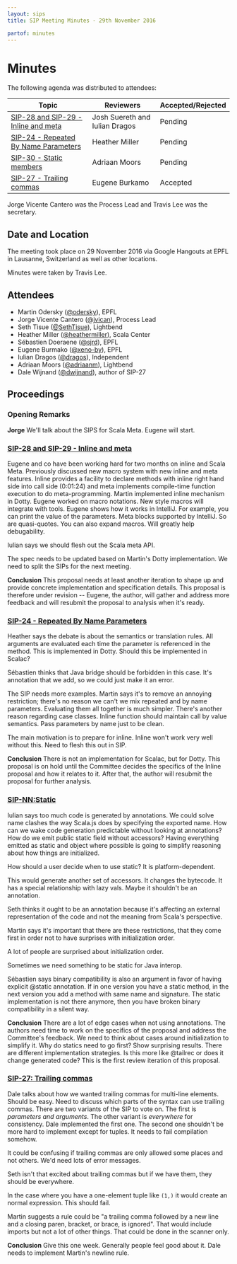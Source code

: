 ```yaml
---
layout: sips
title: SIP Meeting Minutes - 29th November 2016

partof: minutes
---
```


# Minutes

The following agenda was distributed to attendees:

|Topic|Reviewers| Accepted/Rejected |
| --- | --- | --- |
| [SIP-28 and SIP-29 - Inline and meta](http://docs.scala-lang.org/sips/inline-meta.html) | Josh Suereth and Iulian Dragos | Pending |
| [SIP-24 - Repeated By Name Parameters](http://docs.scala-lang.org/sips/repeated-byname.html) | Heather Miller | Pending |
| [SIP-30 - Static members](https://github.com/scala/docs.scala-lang/pull/491/files) | Adriaan Moors | Pending |
| [SIP-27 - Trailing commas](http://docs.scala-lang.org/sips/completed/trailing-commas.html) |Eugene Burkamo | Accepted |

Jorge Vicente Cantero was the Process Lead and Travis Lee was the secretary.


## Date and Location
The meeting took place on 29 November 2016 via Google Hangouts at EPFL in Lausanne, Switzerland as well as other locations.

Minutes were taken by Travis Lee.

## Attendees

* Martin Odersky ([@odersky](https://github.com/odersky)), EPFL
* Jorge Vicente Cantero ([@jvican](https://github.com/jvican)), Process Lead
* Seth Tisue ([@SethTisue](https://github.com/SethTisue)), Lightbend
* Heather Miller ([@heathermiller](https://github.com/heathermiller)), Scala Center
* Sébastien Doeraene ([@sjrd](https://github.com/sjrd)), EPFL
* Eugene Burmako ([@xeno-by](https://github.com/xeno-by)), EPFL
* Iulian Dragos ([@dragos](https://github.com/dragos)), Independent
* Adriaan Moors ([@adriaanm](https://github.com/adriaanm)), Lightbend
* Dale Wijnand ([@dwijnand](https://github.com/dwijnand)), author of SIP-27


## Proceedings
### Opening Remarks

**Jorge** We'll talk about the SIPS for Scala Meta. Eugene will start.

### [SIP-28 and SIP-29 - Inline and meta](http://docs.scala-lang.org/sips/inline-meta.html)

Eugene and co have been working hard for two months on inline and Scala Meta. Previously discussed new macro system with new inline and meta features. Inline provides a facility to declare methods with inline right hand side into call side (0:01:24) and meta implements compile-time function execution to do meta-programming. Martin implemented inline mechanism in Dotty. Eugene worked on macro notations. New style macros will integrate with tools. Eugene shows how it works in IntelliJ. For example, you can print the value of the parameters. Meta blocks supported by IntelliJ. So are quasi-quotes. You can also expand macros. Will greatly help debugability.

Iulian says we should flesh out the Scala meta API.

The spec needs to be updated based on Martin's Dotty implementation. We need to split the SIPs for the next meeting.

**Conclusion** This proposal needs at least another iteration to shape up and provide concrete implementation and specification details. This proposal is therefore under revision -- Eugene, the author, will gather and address more feedback and will resubmit the proposal to analysis when it's ready.

### [SIP-24 - Repeated By Name Parameters](http://docs.scala-lang.org/sips/repeated-byname.html)

Heather says the debate is about the semantics or translation rules. All arguments are evaluated each time the parameter is referenced in the method. This is implemented in Dotty. Should this be implemented in Scalac?

Sébastien thinks that Java bridge should be forbidden in this case. It's annotation that we add, so we could just make it an error.

The SIP needs more examples. Martin says it's to remove an annoying restriction; there's no reason we can't we mix repeated and by name parameters. Evaluating them all together is much simpler. There's another reason regarding case classes. Inline function should maintain call by value semantics. Pass parameters by name just to be clean.

The main motivation is to prepare for inline. Inline won't work very well without this. Need to flesh this out in SIP.

**Conclusion** There is not an implementation for Scalac, but for Dotty. This proposal is on hold until the Committee decides the specifics of the Inline proposal and how it relates to it. After that, the author will resubmit the proposal for further analysis.

### [SIP-NN:Static](https://github.com/scala/docs.scala-lang/pull/491/files)

Iulian says too much code is generated by annotations. We could solve name clashes the way Scala.js does by specifying the exported name. How can we wake code generation predictable without looking at annotations? How do we emit public static field without accessors? Having everything emitted as static and object where possible is going to simplify reasoning about how things are initialized.

How should a user decide when to use static? It is platform-dependent.

This would generate another set of accessors. It changes the bytecode. It has a special relationship with lazy vals. Maybe it shouldn't be an annotation.

Seth thinks it ought to be an annotation because it's affecting an external representation of the code and not the meaning from Scala's perspective.

Martin says it's important that there are these restrictions, that they come first in order not to have surprises with initialization order.

A lot of people are surprised about initialization order.

Sometimes we need something to be static for Java interop.

Sébastien says binary compatibility is also an argument in favor of having explicit @static annotation. If in one version you have a static method, in the next version you add a method with same name and signature. The static implementation is not there anymore, then you have broken binary compatibility in a silent way.

**Conclusion** There are a lot of edge cases when not using annotations. The authors need time to work on the specifics of the proposal and address the Committee's feedback. We need to think about cases around initialization to simplify it. Why do statics need to go first? Show surprising results. There are different implementation strategies. Is this more like @tailrec or does it change generated code? This is the first review iteration of this proposal.

### [SIP-27: Trailing commas](http://docs.scala-lang.org/sips/completed/trailing-commas.html)

Dale talks about how we wanted trailing commas for multi-line elements. Should be easy. Need to discuss which parts of the syntax can use trailing commas. There are two variants of the SIP to vote on. The first is _parameters and arguments_. The other variant is _everywhere_ for consistency. Dale implemented the first one. The second one shouldn't be more hard to implement except for tuples. It needs to fail compilation somehow.

It could be confusing if trailing commas are only allowed some places and not others. We'd need lots of error messages.

Seth isn't that excited about trailing commas but if we have them, they should be everywhere.

In the case where you have a one-element tuple like `(1,)` it would create an normal expression. This should fail.

Martin suggests a rule could be "a trailing comma followed by a new line and a closing paren, bracket, or brace, is ignored". That would include imports but not a lot of other things. That could be done in the scanner only.

**Conclusion** Give this one week. Generally people feel good about it. Dale needs to implement Martin's newline rule.
